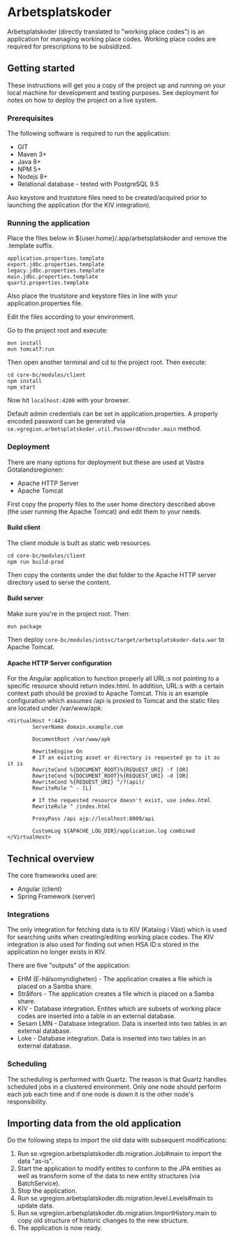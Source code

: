 # Arbetsplatskoder
Arbetsplatskoder (directly translated to "working place codes") is an application for managing working place codes. Working place codes are required for prescriptions to be subsidized.

## Getting started
These instructions will get you a copy of the project up and running on your local machine for development and testing purposes. See deployment for notes on how to deploy the project on a live system.

### Prerequisites
The following software is required to run the application:

* GIT
* Maven 3+
* Java 8+
* NPM 5+
* Nodejs 8+
* Relational database - tested with PostgreSQL 9.5

Aso keystore and truststore files need to be created/acquired prior to launching the application (for the KIV integration).

### Running the application
Place the files below in ${user.home}/.app/arbetsplatskoder and remove the .template suffix.

```
application.properties.template
export.jdbc.properties.template
legacy.jdbc.properties.template
main.jdbc.properties.template
quartz.properties.template
```

Also place the truststore and keystore files in line with your application.properties file.

Edit the files according to your environment.

Go to the project root and execute:

```
mvn install
mvn tomcat7:run
```

Then open another terminal and cd to the project root. Then execute:

```
cd core-bc/modules/client
npm install
npm start
```

Now hit `localhost:4200` with your browser.

Default admin credentials can be set in application.properties. A properly encoded password can be generated via `se.vgregion.arbetsplatskoder.util.PasswordEncoder.main` method.

### Deployment
There are many options for deployment but these are used at Västra Götalandsregionen:

* Apache HTTP Server
* Apache Tomcat

First copy the property files to the user home directory described above (the user running the Apache Tomcat) and edit them to your needs.

#### Build client
The client module is built as static web resources.

```
cd core-bc/modules/client
npm run build-prod
```

Then copy the contents under the dist folder to the Apache HTTP server directory used to serve the content.

#### Build server
Make sure you're in the project root. Then:

```
mvn package
```

Then deploy `core-bc/modules/intsvc/target/arbetsplatskoder-data.war` to Apache Tomcat.

#### Apache HTTP Server configuration
For the Angular application to function properly all URL:s not pointing to a specific resource should return index.html. In addition, URL:s with a certain context path should be proxied to Apache Tomcat. This is an example configuration which assumes /api is proxied to Tomcat and the static files are located under /var/www/apk:

```
<VirtualHost *:443>
        ServerName domain.example.com

        DocumentRoot /var/www/apk

        RewriteEngine On
        # If an existing asset or directory is requested go to it as it is
        RewriteCond %{DOCUMENT_ROOT}%{REQUEST_URI} -f [OR]
        RewriteCond %{DOCUMENT_ROOT}%{REQUEST_URI} -d [OR]
        RewriteCond %{REQUEST_URI} ^/?(api)/
        RewriteRule ^ - [L]

        # If the requested resource doesn't exist, use index.html
        RewriteRule ^ /index.html

        ProxyPass /api ajp://localhost:8009/api

        CustomLog ${APACHE_LOG_DIR}/application.log combined
</VirtualHost>
```

## Technical overview
The core frameworks used are:

* Angular (client)
* Spring Framework (server)

### Integrations
The only integration for fetching data is to KIV (Katalog i Väst) which is used for searching units when creating/editing working place codes. The KIV integration is also used for finding out when HSA ID:s stored in the application no longer exists in KIV.

There are five "outputs" of the application:

* EHM (E-hälsomyndigheten) - The application creates a file which is placed on a Samba share.
* Strålfors - The application creates a file which is placed on a Samba share.
* KIV - Database integration. Entites which are subsets of working place codes are inserted into a table in an external database.
* Sesam LMN - Database integration. Data is inserted into two tables in an external database.
* Loke - Database integration. Data is inserted into two tables in an external database.

### Scheduling
The scheduling is performed with Quartz. The reason is that Quartz handles scheduled jobs in a clustered environment. Only one node should perform each job each time and if one node is down it is the other node's responsibility.

## Importing data from the old application
Do the following steps to import the old data with subsequent modifications:

1. Run se.vgregion.arbetsplatskoder.db.migration.Job#main to import the data "as-is".
2. Start the application to modify entites to conform to the JPA entities as well as transform some of the data to new entity structures (via BatchService).
3. Stop the application.
4. Run se.vgregion.arbetsplatskoder.db.migration.level.Levels#main to update data.
5. Run se.vgregion.arbetsplatskoder.db.migration.ImportHistory.main to copy old structure of historic changes to the new structure.
6. The application is now ready.
